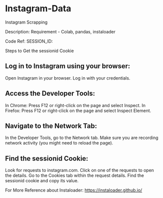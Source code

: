 # Instagram-Data
Instagram Scrapping

Description:
Requirement - Colab, pandas, instaloader

Code Ref:
SESSION_ID: 

Steps to Get the sessionid Cookie
## Log in to Instagram using your browser:

Open Instagram in your browser.
Log in with your credentials.

## Access the Developer Tools:

In Chrome: Press F12 or right-click on the page and select Inspect.
In Firefox: Press F12 or right-click on the page and select Inspect Element.

## Navigate to the Network Tab:

In the Developer Tools, go to the Network tab.
Make sure you are recording network activity (you might need to reload the page).
## Find the sessionid Cookie:

Look for requests to instagram.com.
Click on one of the requests to open the details.
Go to the Cookies tab within the request details.
Find the sessionid cookie and copy its value.


For More Reference about Instaloader: https://instaloader.github.io/
